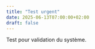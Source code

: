 ```yaml
---
title: "Test urgent"
date: 2025-06-13T07:00:00+02:00
draft: false
---
```


Test pour validation du système.
